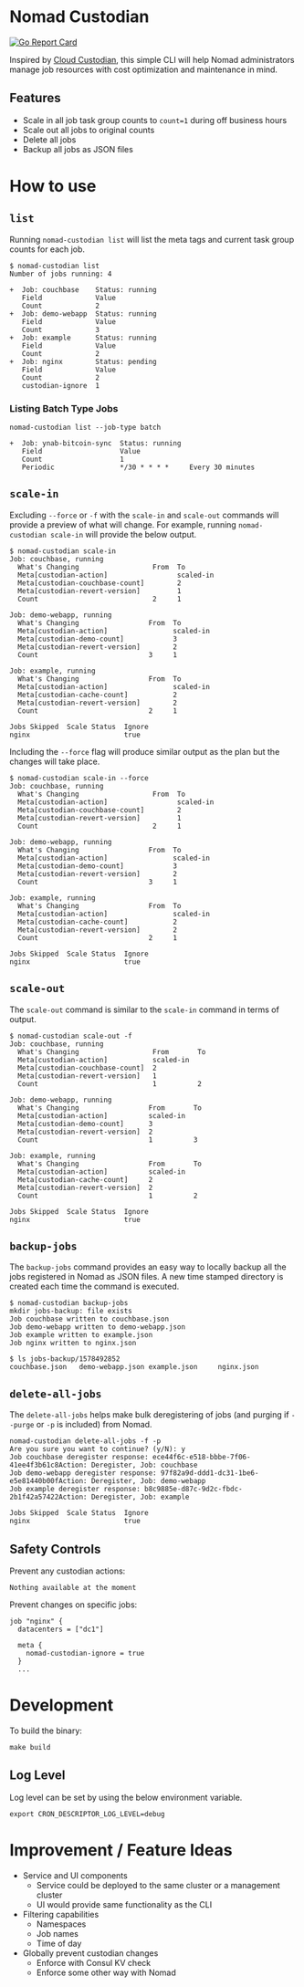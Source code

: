 # Nomad Custodian

[![Go Report Card](https://goreportcard.com/badge/github.com/jsuar/nomad-custodian)](https://goreportcard.com/report/github.com/jsuar/nomad-custodian)

Inspired by [Cloud Custodian](https://github.com/cloud-custodian/cloud-custodian), this simple CLI will help Nomad administrators manage job resources with cost optimization and maintenance in mind.

## Features
* Scale in all job task group counts to `count=1` during off business hours
* Scale out all jobs to original counts
* Delete all jobs
* Backup all jobs as JSON files

# How to use

## `list`
Running `nomad-custodian list` will list the meta tags and current task group counts for each job.

```
$ nomad-custodian list
Number of jobs running: 4

+  Job: couchbase    Status: running
   Field             Value
   Count             2
+  Job: demo-webapp  Status: running
   Field             Value
   Count             3
+  Job: example      Status: running
   Field             Value
   Count             2
+  Job: nginx        Status: pending
   Field             Value
   Count             2
   custodian-ignore  1
```

### Listing Batch Type Jobs

```
nomad-custodian list --job-type batch

+  Job: ynab-bitcoin-sync  Status: running
   Field                   Value
   Count                   1
   Periodic                */30 * * * *     Every 30 minutes
```

## `scale-in`
Excluding `--force` or `-f` with the `scale-in` and `scale-out` commands will provide a preview of what will change. For example, running `nomad-custodian scale-in` will provide the below output. 

```
$ nomad-custodian scale-in
Job: couchbase, running
  What's Changing                  From  To
  Meta[custodian-action]                 scaled-in
  Meta[custodian-couchbase-count]        2
  Meta[custodian-revert-version]         1
  Count                            2     1

Job: demo-webapp, running
  What's Changing                 From  To
  Meta[custodian-action]                scaled-in
  Meta[custodian-demo-count]            3
  Meta[custodian-revert-version]        2
  Count                           3     1

Job: example, running
  What's Changing                 From  To
  Meta[custodian-action]                scaled-in
  Meta[custodian-cache-count]           2
  Meta[custodian-revert-version]        2
  Count                           2     1

Jobs Skipped  Scale Status  Ignore
nginx                       true
```

Including the `--force` flag will produce similar output as the plan but the changes will take place.

```
$ nomad-custodian scale-in --force
Job: couchbase, running
  What's Changing                  From  To
  Meta[custodian-action]                 scaled-in
  Meta[custodian-couchbase-count]        2
  Meta[custodian-revert-version]         1
  Count                            2     1

Job: demo-webapp, running
  What's Changing                 From  To
  Meta[custodian-action]                scaled-in
  Meta[custodian-demo-count]            3
  Meta[custodian-revert-version]        2
  Count                           3     1

Job: example, running
  What's Changing                 From  To
  Meta[custodian-action]                scaled-in
  Meta[custodian-cache-count]           2
  Meta[custodian-revert-version]        2
  Count                           2     1

Jobs Skipped  Scale Status  Ignore
nginx                       true
```

## `scale-out`
The `scale-out` command is similar to the `scale-in` command in terms of output.

```
$ nomad-custodian scale-out -f
Job: couchbase, running
  What's Changing                  From       To
  Meta[custodian-action]           scaled-in
  Meta[custodian-couchbase-count]  2
  Meta[custodian-revert-version]   1
  Count                            1          2

Job: demo-webapp, running
  What's Changing                 From       To
  Meta[custodian-action]          scaled-in
  Meta[custodian-demo-count]      3
  Meta[custodian-revert-version]  2
  Count                           1          3

Job: example, running
  What's Changing                 From       To
  Meta[custodian-action]          scaled-in
  Meta[custodian-cache-count]     2
  Meta[custodian-revert-version]  2
  Count                           1          2

Jobs Skipped  Scale Status  Ignore
nginx                       true
```

## `backup-jobs`

The `backup-jobs` command provides an easy way to locally backup all the jobs registered in Nomad as JSON files. A new time stamped directory is created each time the command is executed.

```
$ nomad-custodian backup-jobs
mkdir jobs-backup: file exists
Job couchbase written to couchbase.json
Job demo-webapp written to demo-webapp.json
Job example written to example.json
Job nginx written to nginx.json

$ ls jobs-backup/1578492852
couchbase.json   demo-webapp.json example.json     nginx.json
```

## `delete-all-jobs`

The `delete-all-jobs` helps make bulk deregistering of jobs (and purging if `--purge` or `-p` is included) from Nomad.

```
nomad-custodian delete-all-jobs -f -p
Are you sure you want to continue? (y/N): y
Job couchbase deregister response: ece44f6c-e518-bbbe-7f06-41ee4f3b61c8Action: Deregister, Job: couchbase
Job demo-webapp deregister response: 97f82a9d-ddd1-dc31-1be6-e5e81440b00fAction: Deregister, Job: demo-webapp
Job example deregister response: b8c9885e-d87c-9d2c-fbdc-2b1f42a57422Action: Deregister, Job: example

Jobs Skipped  Scale Status  Ignore
nginx                       true
```

## Safety Controls

Prevent any custodian actions:

```
Nothing available at the moment
```

Prevent changes on specific jobs:
```
job "nginx" {
  datacenters = ["dc1"]

  meta {
    nomad-custodian-ignore = true
  }
  ...
```

# Development

To build the binary:

```
make build
```

## Log Level

Log level can be set by using the below environment variable.

```
export CRON_DESCRIPTOR_LOG_LEVEL=debug
```

# Improvement / Feature Ideas
* Service and UI components
  * Service could be deployed to the same cluster or a management cluster
  * UI would provide same functionality as the CLI
* Filtering capabilities
  * Namespaces
  * Job names
  * Time of day
* Globally prevent custodian changes
  * Enforce with Consul KV check
  * Enforce some other way with Nomad

